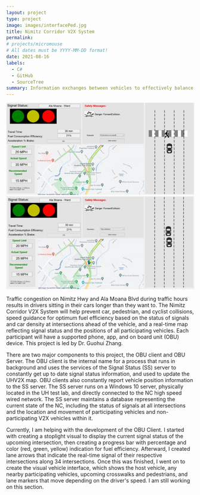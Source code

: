 ```yaml
---
layout: project
type: project
image: images/interfacePed.jpg
title: Nimitz Corridor V2X System
permalink: 
# projects/micromouse
# All dates must be YYYY-MM-DD format!
date: 2021-08-16
labels:
  - C#
  - GitHub
  - SourceTree
summary: Information exchanges between vehicles to effectively balance traffic demand distribution among traffic networks and facilitate flow progression.
---
```


<div class="ui small rounded images">
  <img class="ui image" src="../images/interfacePed.jpg">
  <img class="ui image" src="../images/interfaceCar.jpg">
</div>

Traffic congestion on Nimitz Hwy and Ala Moana Blvd during traffic hours results in drivers sitting in their cars longer than they want to. The Nimitz Corridor V2X System will help prevent car, pedestrian, and cyclist collisions, speed guidance for optimum fuel efficiency based on the status of signals and car density at intersections ahead of the vehicle, and a real-time map reflecting signal status and the positions of all participating vehicles. Each participant will have a supported phone, app, and on board unit (OBU) device. This project is led by Dr. Guohui Zhang.

There are two major components to this project, the OBU client and OBU Server. The OBU client is the internal name for a process that runs in background and uses the services of the Signal Status (SS) server to constantly get up to date signal status information, and used to update the UHV2X map. OBU clients also constantly report vehicle position information to the SS server. The SS server runs on a Windows 10 server, physically located in the UH test lab, and directly connected to the NC high speed wired network.  The SS server maintains a database representing the current state of the NC, including the status of signals at all intersections and the location and movement of participating vehicles and non-participating V2X vehicles within it.

Currently, I am helping with the development of the OBU Client. I started with creating a stoplight visual to display the current signal status of the upcoming intersection, then creating a progress bar with percentage and color (red, green, yellow) indication for fuel efficiency. Afterward, I created lane arrows that indicate the real-time signal of their respective intersections along 34 intersections. Once this was finished, I went on to create the visual vehicle interface, which shows the host vehicle, any nearby participating vehicles, upcoming crosswalks and pedestrians, and lane markers that move depending on the driver's speed. I am still working on this section.


